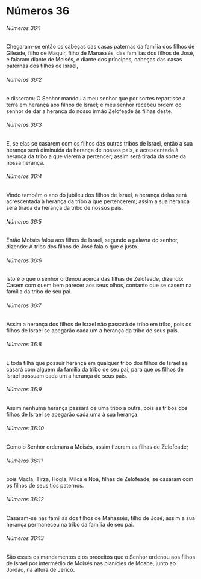 # Números 36

###### Números 36:1

Chegaram-se então os cabeças das casas paternas da família dos filhos de Gileade, filho de Maquir, filho de Manassés, das famílias dos filhos de José, e falaram diante de Moisés, e diante dos príncipes, cabeças das casas paternas dos filhos de Israel,

###### Números 36:2

e disseram: O Senhor mandou a meu senhor que por sortes repartisse a terra em herança aos filhos de Israel; e meu senhor recebeu ordem do senhor de dar a herança do nosso irmão Zelofeade às filhas deste.

###### Números 36:3

E, se elas se casarem com os filhos das outras tribos de Israel, então a sua herança será diminuída da herança de nossos pais, e acrescentada à herança da tribo a que vierem a pertencer; assim será tirada da sorte da nossa herança.

###### Números 36:4

Vindo também o ano do jubileu dos filhos de Israel, a herança delas será acrescentada à herança da tribo a que pertencerem; assim a sua herança será tirada da herança da tribo de nossos pais.

###### Números 36:5

Então Moisés falou aos filhos de Israel, segundo a palavra do senhor, dizendo: A tribo dos filhos de José fala o que é justo.

###### Números 36:6

Isto é o que o senhor ordenou acerca das filhas de Zelofeade, dizendo: Casem com quem bem parecer aos seus olhos, contanto que se casem na família da tribo de seu pai.

###### Números 36:7

Assim a herança dos filhos de Israel não passará de tribo em tribo, pois os filhos de Israel se apegarão cada um a herança da tribo de seus pais.

###### Números 36:8

E toda filha que possuir herança em qualquer tribo dos filhos de Israel se casará com alguém da família da tribo de seu pai, para que os filhos de Israel possuam cada um a herança de seus pais.

###### Números 36:9

Assim nenhuma herança passará de uma tribo a outra, pois as tribos dos filhos de Israel se apegarão cada uma à sua herança.

###### Números 36:10

Como o Senhor ordenara a Moisés, assim fizeram as filhas de Zelofeade;

###### Números 36:11

pois Macla, Tirza, Hogla, Milca e Noa, filhas de Zelofeade, se casaram com os filhos de seus tios paternos.

###### Números 36:12

Casaram-se nas famílias dos filhos de Manassés, filho de José; assim a sua herança permaneceu na tribo da família de seu pai.

###### Números 36:13

São esses os mandamentos e os preceitos que o Senhor ordenou aos filhos de Israel por intermédio de Moisés nas planícies de Moabe, junto ao Jordão, na altura de Jericó.

